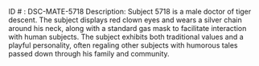 ID # : DSC-MATE-5718
Description: Subject 5718 is a male doctor of tiger descent. The subject displays red clown eyes and wears a silver chain around his neck, along with a standard gas mask to facilitate interaction with human subjects. The subject exhibits both traditional values and a playful personality, often regaling other subjects with humorous tales passed down through his family and community.